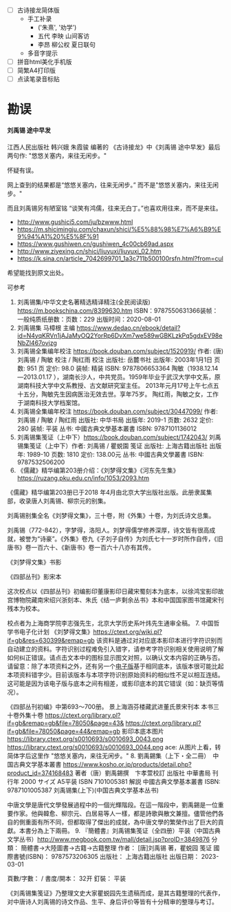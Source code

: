 - [ ] 古诗接龙简体版
    - 手工补录
        - ('朱熹', '劝学')
        - 五代 李映 山间客访
        - 李昂 柳公权 夏日联句
    - 多音字提示
- [ ] 拼音html美化手机版
- [ ] 简繁A4打印版
- [ ] 点读笔录音标贴

# 勘误
#### 刘禹锡 途中早发
江西人民出版社 韩兴娥 朱霞骏 编著的 《古诗接龙》中《刘禹锡 途中早发》最后两句作:
"悠悠关塞内，来往无闲步。"

怀疑有误。

网上查到的结果都是“悠悠关塞内，往来无闲步。” 而不是"悠悠关塞内，来往无闲步。"

而且刘禹锡另有陋室铭 “谈笑有鸿儒，往来无白丁。”也喜欢用往来，而不是来往。

- http://www.gushici5.com/ju/bzwww.html
- https://m.shicimingju.com/chaxun/shici/%E5%88%98%E7%A6%B9%E9%94%A1%20%E5%8F%91
- https://www.gushiwen.cn/gushiwen_4c00cb69ad.aspx
- http://www.ziyexing.cn/shici/liuyuxi/liuyuxi_02.htm
- https://k.sina.cn/article_7042699701_1a3c711b500100rsfn.html?from=cul

希望能找到原文出处。

可参考
1. 刘禹锡集/中华文史名著精选精译精注(全民阅读版) https://m.bookschina.com/8399630.htm
ISBN：9787550631366装帧：一般纯质纸册数：页数：229 出版时间：2020-08-01
2. 刘禹锡集 马樟根 主编 https://www.dedao.cn/ebook/detail?id=N4yqKRVn1jAJaMyOQ2YorRp6DvXm7we589wGBKLzkPq5gdxEV98eNbZl467ovjzg
3. 刘禹锡全集编年校注 https://book.douban.com/subject/1520919/
    作者: (唐)刘禹锡 / 陶敏 校注 / 陶红雨 校注
    出版社: 岳麓书社
    出版年: 2003年1月1日
    页数: 951 页
    定价: 98.0
    装帧: 精装
    ISBN: 9787806653364
    陶敏（1938.12.14—2013.01.17 ），湖南长沙人，中共党员。1959年毕业于武汉大学中文系，原湖南科技大学中文系教授、古文献研究室主任。
2013年元月17号上午七点五十五分，陶敏先生因病医治无效去世。享年75岁。
    陶红雨，陶敏之女，工作于湖南科技大学档案馆。
4. 刘禹锡全集编年校注 https://book.douban.com/subject/30447099/
    作者: 刘禹锡 / 陶敏 / 陶红雨
    出版社: 中华书局
    出版年: 2019-1
    页数: 2632
    定价: 280
    装帧: 平装
    丛书: 中國古典文學基本叢書
    ISBN: 9787101136012
5. 刘禹锡集笺证（上中下）https://book.douban.com/subject/1742043/
    刘禹锡集笺证（上中下）作者: 刘禹锡 / 瞿蜕園 笺证
    出版社: 上海古籍出版社
    出版年: 1989-10
    页数: 1810
    定价: 138.00元
    丛书: 中國古典文學叢書
    ISBN: 9787532506200
6. 《儒藏》精华编第203册介绍：《刘梦得文集》《河东先生集》https://ruzang.pku.edu.cn/info/1053/2093.htm

《儒藏》精华编第203册已于2018 年4月由北京大学出版社出版。此册隶属集部，收录唐人刘禹锡、柳宗元的别集。

刘禹锡别集全名《刘梦得文集》，三十卷，附《外集》十卷，为刘氏诗文总集。

刘禹锡（772-842），字梦得，洛阳人。刘梦得儒学修养深厚，诗文皆有很高成就，被誉为“诗豪”。《外集》卷九《子刘子自传》为刘氏七十一岁时所作自传，《旧唐书》卷一百六十、《新唐书》卷一百六十八亦有其传。

《刘梦得文集》书影

《四部丛刊》影宋本

这次校点以《四部丛刊》初编影印董康影印日藏宋蜀刻本为底本，以徐鸿宝影印故宫博物院藏南宋绍兴浙刻本、朱氏《结一庐剩余丛书》本和中国国家图书馆藏宋刊残本为校本。

校点者为上海商学院李志强先生，北京大学历史系叶炜先生通审全稿。
7. 中国哲学书电子化计划 《刘梦得文集》https://ctext.org/wiki.pl?if=gb&res=630399&remap=gb
该资料是通过对对应底本影印本进行字符识别而自动建立的资料。字符识别过程难免引入错字，请参考字符识别相关使用说明了解如何纠正错误。请点击文本中的图标显示图文对照，以确认文本内容的正确与否。
请留意：除了本项资料之外，还有另一个[电子版](https://ctext.org/wiki.pl?if=gb&res=180828&remap=gb)基于相同底本，该版本很可能比起本项资料错字少。目前该版本与本项字符识别原始资料的相似性不足以相互连结。这可能是因为该电子版与底本之间有相差，或影印底本的其它错误（如：缺页等情况）。

《四部丛刊初编》中第693～700册。
景上海涵芬楼藏武进董氏景宋刊本
本书三十卷外集十卷
https://ctext.org/library.pl?if=gb&remap=gb&file=78050&page=43&
https://ctext.org/library.pl?if=gb&file=78050&page=44&remap=gb
影印本底本图片 https://library.ctext.org/s0010693/s0010693_0043.png
https://library.ctext.org/s0010693/s0010693_0044.png
ace: 从图片上看，转简体字后这里作 "悠悠关塞内，来往无闲步。"
8. 劉禹錫集（上下・全二冊）　中国古典文学基本叢書 https://www.kosho.or.jp/products/detail.php?product_id=374168483
著者（唐）劉禹錫撰　卞孝萱校訂
出版社 中華書局
刊行年 2000
サイズ A5平装
ISBN 7101005381
解説 中國古典文學基本叢書 ISBN: 9787101005387
刘禹锡集(上下)(中国古典文学基本丛书)

中唐文學是唐代文學發展過程中的一個光輝階段。在這一階段中，劉禹錫是一位重要作家。他與韓愈、柳宗元、白居易等人一樣，都是詩​​歌與散文兼擅。儘管他們各自的側重面有所不同，但都取得了傑出的成就，為中唐文學的繁榮作出了巨大的貢獻。本書分為上下兩冊。
9. 『簡體書』刘禹锡集笺证（全四册）平装（中国古典文学丛书）http://www.megbook.com.tw/mall/detail.jsp?proID=3849876
分類： 簡體書→大陸圖書→古籍→古籍整理
作者： [唐]刘禹锡 著，瞿蜕园 笺证
國際書號(ISBN)： 9787573206305
出版社： 上海古籍出版社
出版日期： 2023-03-01

頁數/字數： /
書度/開本： 32开 釘裝： 平装

《刘禹锡集笺证》乃整理文史大家瞿蜕园先生遗稿而成，是其古籍整理的代表作，对中唐诗人刘禹锡的诗文作品、生平、身后评价等皆有十分精审的整理与考订。

